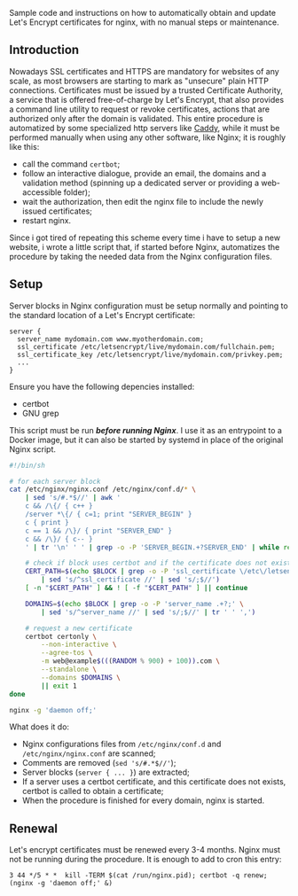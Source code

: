 Sample code and instructions on how to automatically obtain and update Let's Encrypt certificates for nginx, with no manual steps or maintenance.

## Introduction

Nowadays SSL certificates and HTTPS are mandatory for websites of any scale, as most browsers are starting to mark as "unsecure" plain HTTP connections. Certificates must be issued by a trusted Certificate Authority, a service that is offered free-of-charge by Let's Encrypt, that also provides a command line utility to request or revoke certificates, actions that are authorized only after the domain is validated. This entire procedure is automatized by some specialized http servers like [Caddy](https://github.com/mholt/caddy/), while it must be performed manually when using any other software, like Nginx; it is roughly like this:
* call the command `certbot`;
* follow an interactive dialogue, provide an email, the domains and a validation method (spinning up a dedicated server or providing a web-accessible folder);
* wait the authorization, then edit the nginx file to include the newly issued certificates;
* restart nginx.

Since i got tired of repeating this scheme every time i have to setup a new website, i wrote a little script that, if started before Nginx, automatizes the procedure by taking the needed data from the Nginx configuration files.

## Setup

Server blocks in Nginx configuration must be setup normally and pointing to the standard location of a Let's Encrypt certificate:
```
server {
  server_name mydomain.com www.myotherdomain.com;
  ssl_certificate /etc/letsencrypt/live/mydomain.com/fullchain.pem;
  ssl_certificate_key /etc/letsencrypt/live/mydomain.com/privkey.pem;
  ...
}
```

Ensure you have the following depencies installed:
* certbot
* GNU grep

This script must be run ***before running Nginx***. I use it as an entrypoint to a Docker image, but it can also be started by systemd in place of the original Nginx script.

```bash
#!/bin/sh

# for each server block
cat /etc/nginx/nginx.conf /etc/nginx/conf.d/* \
    | sed 's/#.*$//' | awk '
    c && /\{/ { c++ }
    /server *\{/ { c=1; print "SERVER_BEGIN" }
    c { print }
    c == 1 && /\}/ { print "SERVER_END" }
    c && /\}/ { c-- }
    ' | tr '\n' ' ' | grep -o -P 'SERVER_BEGIN.+?SERVER_END' | while read BLOCK; do

    # check if block uses certbot and if the certificate does not exist
    CERT_PATH=$(echo $BLOCK | grep -o -P 'ssl_certificate \/etc\/letsencrypt\/live\/.+\/fullchain.pem;' \
        | sed 's/^ssl_certificate //' | sed 's/;$//')
    [ -n "$CERT_PATH" ] && ! [ -f "$CERT_PATH" ] || continue

    DOMAINS=$(echo $BLOCK | grep -o -P 'server_name .+?;' \
        | sed 's/^server_name //' | sed 's/;$//' | tr ' ' ',')

    # request a new certificate
    certbot certonly \
        --non-interactive \
        --agree-tos \
        -m web@example$(((RANDOM % 900) + 100)).com \
        --standalone \
        --domains $DOMAINS \
        || exit 1
done

nginx -g 'daemon off;'
```

What does it do:
* Nginx configurations files from `/etc/nginx/conf.d` and `/etc/nginx/nginx.conf` are scanned;
* Comments are removed (`sed 's/#.*$//'`);
* Server blocks (`server { ... }`) are extracted;
* If a server uses a certbot certificate, and this certificate does not exists, certbot is called to obtain a certificate;
* When the procedure is finished for every domain, nginx is started.

## Renewal

Let's encrypt certificates must be renewed every 3-4 months. Nginx must not be running during the procedure. It is enough to add to cron this entry:
```
3 44 */5 * *  kill -TERM $(cat /run/nginx.pid); certbot -q renew; (nginx -g 'daemon off;' &)
```





